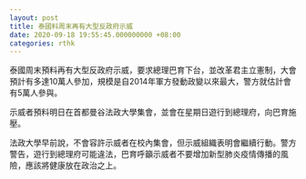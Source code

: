 ```yaml
---
layout: post
title: 泰國料周末再有大型反政府示威
date: 2020-09-18 19:55:45.000000000 +08:00
categories: rthk
---
```


泰國周末預料再有大型反政府示威，要求總理巴育下台，並改革君主立憲制，大會預計有多達10萬人參加，規模是自2014年軍方發動政變以來最大，警方就估計會有5萬人參與。

示威者預料明日在首都曼谷法政大學集會，並會在星期日遊行到總理府，向巴育施壓。

法政大學早前說，不會容許示威者在校內集會，但示威組織表明會繼續行動。警方警告，遊行到總理府可能違法，巴育呼籲示威者不要增加新型肺炎疫情傳播的風險，應該將健康放在政治之上。
